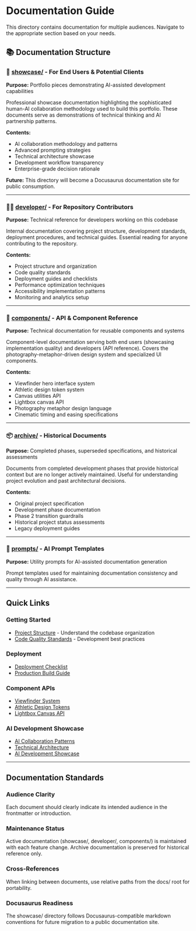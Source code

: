 # Documentation Guide

This directory contains documentation for multiple audiences. Navigate to the appropriate section based on your needs.

## 📚 Documentation Structure

### 🎯 [showcase/](./showcase/) - For End Users & Potential Clients

**Purpose:** Portfolio pieces demonstrating AI-assisted development capabilities

Professional showcase documentation highlighting the sophisticated human-AI collaboration methodology used to build this portfolio. These documents serve as demonstrations of technical thinking and AI partnership patterns.

**Contents:**
- AI collaboration methodology and patterns
- Advanced prompting strategies
- Technical architecture showcase
- Development workflow transparency
- Enterprise-grade decision rationale

**Future:** This directory will become a Docusaurus documentation site for public consumption.

---

### 👨‍💻 [developer/](./developer/) - For Repository Contributors

**Purpose:** Technical reference for developers working on this codebase

Internal documentation covering project structure, development standards, deployment procedures, and technical guides. Essential reading for anyone contributing to the repository.

**Contents:**
- Project structure and organization
- Code quality standards
- Deployment guides and checklists
- Performance optimization techniques
- Accessibility implementation patterns
- Monitoring and analytics setup

---

### 🧩 [components/](./components/) - API & Component Reference

**Purpose:** Technical documentation for reusable components and systems

Component-level documentation serving both end users (showcasing implementation quality) and developers (API reference). Covers the photography-metaphor-driven design system and specialized UI components.

**Contents:**
- Viewfinder hero interface system
- Athletic design token system
- Canvas utilities API
- Lightbox canvas API
- Photography metaphor design language
- Cinematic timing and easing specifications

---

### 📦 [archive/](./archive/) - Historical Documents

**Purpose:** Completed phases, superseded specifications, and historical assessments

Documents from completed development phases that provide historical context but are no longer actively maintained. Useful for understanding project evolution and past architectural decisions.

**Contents:**
- Original project specification
- Development phase documentation
- Phase 2 transition guardrails
- Historical project status assessments
- Legacy deployment guides

---

### 🤖 [prompts/](./prompts/) - AI Prompt Templates

**Purpose:** Utility prompts for AI-assisted documentation generation

Prompt templates used for maintaining documentation consistency and quality through AI assistance.

---

## Quick Links

### Getting Started
- [Project Structure](./developer/project-structure.md) - Understand the codebase organization
- [Code Quality Standards](./developer/code-quality.md) - Development best practices

### Deployment
- [Deployment Checklist](./developer/deployment/deployment-checklist-rollback.md)
- [Production Build Guide](./developer/deployment/production-build-guide.md)

### Component APIs
- [Viewfinder System](./components/viewfinder-system.md)
- [Athletic Design Tokens](./components/athletic-tokens.md)
- [Lightbox Canvas API](./components/api/lightbox-canvas-api.md)

### AI Development Showcase
- [AI Collaboration Patterns](./showcase/ai-collaboration.md)
- [Technical Architecture](./showcase/technical-architecture.md)
- [AI Development Showcase](./showcase/ai-development-showcase.md)

---

## Documentation Standards

### Audience Clarity
Each document should clearly indicate its intended audience in the frontmatter or introduction.

### Maintenance Status
Active documentation (showcase/, developer/, components/) is maintained with each feature change. Archive documentation is preserved for historical reference only.

### Cross-References
When linking between documents, use relative paths from the docs/ root for portability.

### Docusaurus Readiness
The showcase/ directory follows Docusaurus-compatible markdown conventions for future migration to a public documentation site.